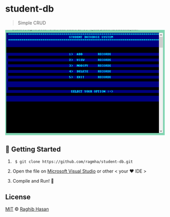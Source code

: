# student-db
> Simple CRUD

![student-db](./student-db.png)

## 🚀 Getting Started

1. ``` $ git clone https://github.com/ragmha/student-db.git```

2. Open the file on [Microsoft Visual Studio](https://www.visualstudio.com/vs/) or other < your ♥️ IDE >

3. Compile and Run! 🚀


## License
[MIT](./license) © [Raghib Hasan](http://raghibm.com/)

